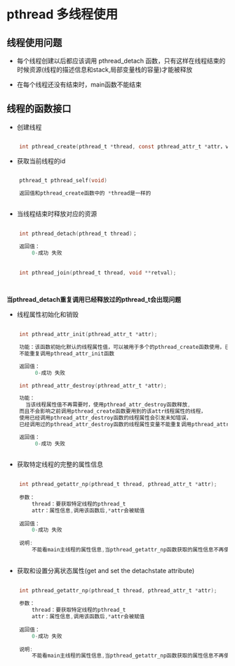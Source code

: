 # pthread 多线程使用

## 线程使用问题

- 每个线程创建以后都应该调用 pthread_detach 函数，只有这样在线程结束的时候资源(线程的描述信息和stack,局部变量栈的容量)才能被释放

- 在每个线程还没有结束时，main函数不能结束

## 线程的函数接口

- 创建线程

``` c

	int pthread_create(pthread_t *thread, const pthread_attr_t *attr，void *(*start_routine) (void *), void *arg);

```

- 获取当前线程的id

``` c

	pthread_t pthread_self(void)

    返回值和pthread_create函数中的 *thread是一样的
    
```
				
- 当线程结束时释放对应的资源

``` c	
	  
	int pthread_detach(pthread_t thread)；

	返回值：
	    0-成功 失败
	    
	    
	int pthread_join(pthread_t thread, void **retval);

		
```

**当pthread_detach重复调用已经释放过的pthread_t会出现问题**


- 线程属性初始化和销毁

``` c		
  
	int pthread_attr_init(pthread_attr_t *attr);

	功能：该函数初始化默认的线程属性值，可以被用于多个的pthread_create函数使用，已经调用过的pthread_attr_init函数的线程属性变量
	不能重复调用pthread_attr_init函数

	返回值：
	     0-成功 失败

	int pthread_attr_destroy(pthread_attr_t *attr);

	功能：
	  当该线程属性值不再需要时，使用pthread_attr_destroy函数释放,
	而且不会影响之前调用pthread_create函数要用到的该attr线程属性的线程，
	使用已经调用pthread_attr_destroy函数的线程属性会引发未知错误，
	已经调用过的pthread_attr_destroy函数的线程属性变量不能重复调用pthread_attr_destroy函数

	返回值：
	     0-成功 失败
		
```

- 获取特定线程的完整的属性信息

``` c		
  
	int pthread_getattr_np(pthread_t thread, pthread_attr_t *attr);
	
	参数：
	    thread：要获取特定线程的pthread_t
	    attr：属性信息,调用该函数后,*attr会被赋值
	    
	返回值：
	    0-成功 失败
	
	说明:
	    不能看main主线程的属性信息,当pthread_getattr_np函数获取的属性信息不再使用时,注意应该要pthread_attr_destroy()该属性信息
		
```

- 获取和设置分离状态属性(get and set the detachstate attribute)

``` c		
  
	int pthread_getattr_np(pthread_t thread, pthread_attr_t *attr);
	
	参数：
	    thread：要获取特定线程的pthread_t
	    attr：属性信息,调用该函数后,*attr会被赋值
	    
	返回值：
	    0-成功 失败
	
	说明:
	    不能看main主线程的属性信息,当pthread_getattr_np函数获取的属性信息不再使用时,注意应该要pthread_attr_destroy()该属性信息
		
```
